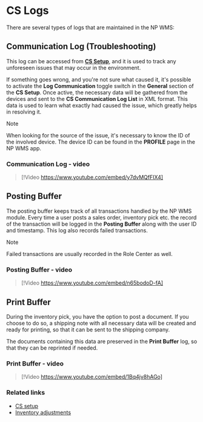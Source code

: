 # CS Logs

There are several types of logs that are maintained in the NP WMS:

## Communication Log (Troubleshooting)

This log can be accessed from [**CS Setup**](../reference/cs-setup.md), and it is used to track any unforeseen issues that may occur in the environment. 

If something goes wrong, and you're not sure what caused it, it's possible to activate the **Log Communication** toggle switch in the **General** section of the **CS Setup**. Once active, the necessary data will be gathered from the devices and sent to the **CS Communication Log List** in XML format. This data is used to learn what exactly had caused the issue, which greatly helps in resolving it. 

>[!Note]
> When looking for the source of the issue, it's necessary to know the ID of the involved device. The device ID can be found in the **PROFILE** page in the NP WMS app.

### Communication Log - video

> [!Video https://www.youtube.com/embed/y7dvMQfFIX4]

## Posting Buffer

The posting buffer keeps track of all transactions handled by the NP WMS module. Every time a user posts a sales order, inventory pick etc. the record of the transaction will be logged in the **Posting Buffer** along with the user ID and timestamp. This log also records failed transactions. 

> [!Note]
> Failed transactions are usually recorded in the Role Center as well. 

### Posting Buffer - video

> [!Video https://www.youtube.com/embed/n65bodoD-fA]

## Print Buffer 

During the inventory pick, you have the option to post a document. If you choose to do so, a shipping note with all necessary data will be created and ready for printing, so that it can be sent to the shipping company. 

The documents containing this data are preserved in the **Print Buffer** log, so that they can be reprinted if needed. 

### Print Buffer - video

> [!Video https://www.youtube.com/embed/1Bq4jv8hAGo]

### Related links

- [CS setup](../reference/cs-setup.md)
- [Inventory adjustments](inventory_adjustments.md)